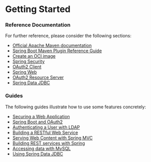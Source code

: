 # Getting Started

### Reference Documentation
For further reference, please consider the following sections:

* [Official Apache Maven documentation](https://maven.apache.org/guides/index.html)
* [Spring Boot Maven Plugin Reference Guide](https://docs.spring.io/spring-boot/docs/2.6.12-SNAPSHOT/maven-plugin/reference/html/)
* [Create an OCI image](https://docs.spring.io/spring-boot/docs/2.6.12-SNAPSHOT/maven-plugin/reference/html/#build-image)
* [Spring Security](https://docs.spring.io/spring-boot/docs/2.6.12-SNAPSHOT/reference/htmlsingle/#web.security)
* [OAuth2 Client](https://docs.spring.io/spring-boot/docs/2.6.12-SNAPSHOT/reference/htmlsingle/#web.security.oauth2.client)
* [Spring Web](https://docs.spring.io/spring-boot/docs/2.6.12-SNAPSHOT/reference/htmlsingle/#web)
* [OAuth2 Resource Server](https://docs.spring.io/spring-boot/docs/2.6.12-SNAPSHOT/reference/htmlsingle/#web.security.oauth2.server)
* [Spring Data JDBC](https://docs.spring.io/spring-boot/docs/2.6.12-SNAPSHOT/reference/htmlsingle/#data.sql.jdbc)

### Guides
The following guides illustrate how to use some features concretely:

* [Securing a Web Application](https://spring.io/guides/gs/securing-web/)
* [Spring Boot and OAuth2](https://spring.io/guides/tutorials/spring-boot-oauth2/)
* [Authenticating a User with LDAP](https://spring.io/guides/gs/authenticating-ldap/)
* [Building a RESTful Web Service](https://spring.io/guides/gs/rest-service/)
* [Serving Web Content with Spring MVC](https://spring.io/guides/gs/serving-web-content/)
* [Building REST services with Spring](https://spring.io/guides/tutorials/rest/)
* [Accessing data with MySQL](https://spring.io/guides/gs/accessing-data-mysql/)
* [Using Spring Data JDBC](https://github.com/spring-projects/spring-data-examples/tree/master/jdbc/basics)

